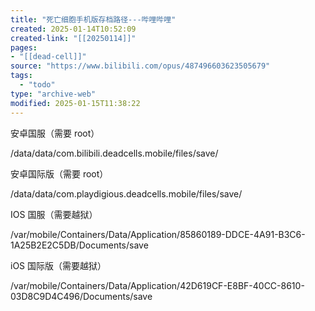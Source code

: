 ```yaml
---
title: "死亡细胞手机版存档路径---哔哩哔哩"
created: 2025-01-14T10:52:09
created-link: "[[20250114]]"
pages:
- "[[dead-cell]]"
source: "https://www.bilibili.com/opus/487496603623505679"
tags:
  - "todo"
type: "archive-web"
modified: 2025-01-15T11:38:22
---
```


安卓国服（需要 root）

/data/data/com.bilibili.deadcells.mobile/files/save/

安卓国际版（需要 root）

/data/data/com.playdigious.deadcells.mobile/files/save/

IOS 国服（需要越狱）

/var/mobile/Containers/Data/Application/85860189-DDCE-4A91-B3C6-1A25B2E2C5DB/Documents/save

iOS 国际版（需要越狱）

/var/mobile/Containers/Data/Application/42D619CF-E8BF-40CC-8610-03D8C9D4C496/Documents/save
